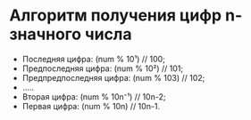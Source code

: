 # Алгоритм получения цифр n-значного числа
* Последняя цифра: (num % 10¹) // 100;
* Предпоследняя цифра: (num % 10²) // 101;
* Предпредпоследняя цифра: (num % 103) // 102;
* .....
* Вторая цифра: (num % 10n⁻¹) // 10n-2;
* Первая цифра: (num % 10n) // 10n-1.

